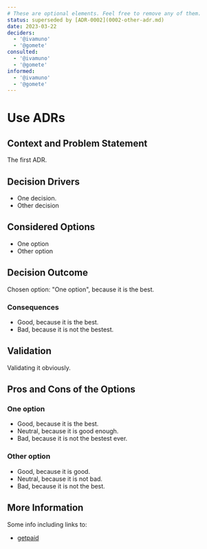 ```yaml
---
# These are optional elements. Feel free to remove any of them.
status: superseded by [ADR-0002](0002-other-adr.md)
date: 2023-03-22
deciders:
  - '@ivamuno'
  - '@gomete'
consulted:
  - '@ivamuno'
  - '@gomete'
informed:
  - '@ivamuno'
  - '@gomete'
---
```

# Use ADRs

## Context and Problem Statement

The first ADR.

<!-- This is an optional element. Feel free to remove. -->
## Decision Drivers

* One decision.
* Other decision

## Considered Options

* One option
* Other option

## Decision Outcome

Chosen option: "One option", because it is the best.

<!-- This is an optional element. Feel free to remove. -->
### Consequences

* Good, because it is the best.
* Bad, because it is not the bestest.

<!-- This is an optional element. Feel free to remove. -->
## Validation

Validating it obviously.

<!-- This is an optional element. Feel free to remove. -->
## Pros and Cons of the Options

### One option

* Good, because it is the best.
* Neutral, because it is good enough.
* Bad, because it is not the bestest ever.

### Other option

* Good, because it is good.
* Neutral, because it is not bad.
* Bad, because it is not the best.

<!-- This is an optional element. Feel free to remove. -->
## More Information

Some info including links to:

* [getpaid](https://getpaid.io)
